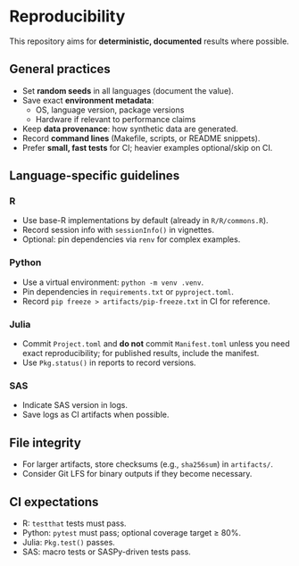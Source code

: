 # Reproducibility

This repository aims for **deterministic, documented** results where possible.

## General practices

- Set **random seeds** in all languages (document the value).
- Save exact **environment metadata**:
  - OS, language version, package versions
  - Hardware if relevant to performance claims
- Keep **data provenance**: how synthetic data are generated.
- Record **command lines** (Makefile, scripts, or README snippets).
- Prefer **small, fast tests** for CI; heavier examples optional/skip on CI.

## Language-specific guidelines

### R

- Use base-R implementations by default (already in `R/R/commons.R`).
- Record session info with `sessionInfo()` in vignettes.
- Optional: pin dependencies via `renv` for complex examples.

### Python

- Use a virtual environment: `python -m venv .venv`.
- Pin dependencies in `requirements.txt` or `pyproject.toml`.
- Record `pip freeze > artifacts/pip-freeze.txt` in CI for reference.

### Julia

- Commit `Project.toml` and **do not** commit `Manifest.toml` unless you need
  exact reproducibility; for published results, include the manifest.
- Use `Pkg.status()` in reports to record versions.

### SAS

- Indicate SAS version in logs.
- Save logs as CI artifacts when possible.

## File integrity

- For larger artifacts, store checksums (e.g., `sha256sum`) in `artifacts/`.
- Consider Git LFS for binary outputs if they become necessary.

## CI expectations

- R: `testthat` tests must pass.
- Python: `pytest` must pass; optional coverage target ≥ 80%.
- Julia: `Pkg.test()` passes.
- SAS: macro tests or SASPy-driven tests pass.